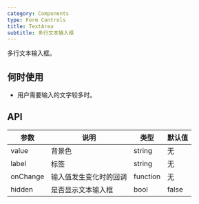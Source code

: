 ```yaml
---
category: Components
type: Form Controls
title: TextArea
subtitle: 多行文本输入框
---
```


多行文本输入框。

## 何时使用

- 用户需要输入的文字较多时。

## API

| 参数      | 说明                                     | 类型          | 默认值 |
|-----------|------------------------------------------|---------------|--------|
| value   | 背景色   | string        | 无  |
| label   | 标签 | string        | 无  |
| onChange   | 输入值发生变化时的回调 | function        | 无  |
| hidden   | 是否显示文本输入框 | bool       | false  |
